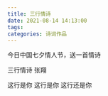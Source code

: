 ```yaml
---
title: 三行情诗
date: 2021-08-14 14:13:00
tags:
categories: 诗词作品
---
```


今日中国七夕情人节，送一首情诗

<!-- more -->

<p class="poem">
三行情诗
张翔

这行是你
这行是你
这行还是你

</p>
